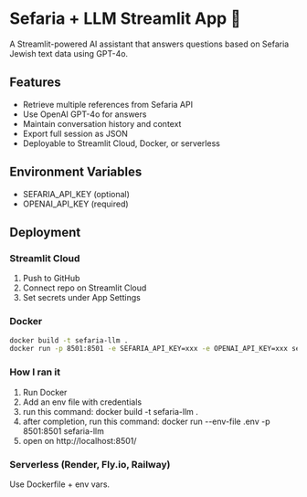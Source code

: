 # Sefaria + LLM Streamlit App 🚀

A Streamlit-powered AI assistant that answers questions based on Sefaria Jewish text data using GPT-4o.

## Features
- Retrieve multiple references from Sefaria API
- Use OpenAI GPT-4o for answers
- Maintain conversation history and context
- Export full session as JSON
- Deployable to Streamlit Cloud, Docker, or serverless

## Environment Variables
- SEFARIA_API_KEY (optional)
- OPENAI_API_KEY (required)

## Deployment

### Streamlit Cloud
1. Push to GitHub
2. Connect repo on Streamlit Cloud
3. Set secrets under App Settings

### Docker
```bash
docker build -t sefaria-llm .
docker run -p 8501:8501 -e SEFARIA_API_KEY=xxx -e OPENAI_API_KEY=xxx sefaria-llm
```

### How I ran it
1. Run Docker
2. Add an env file with credentials
3. run this command: docker build -t sefaria-llm .
4. after completion, run this command: docker run --env-file .env -p 8501:8501 sefaria-llm
5. open on http://localhost:8501/

### Serverless (Render, Fly.io, Railway)
Use Dockerfile + env vars.
